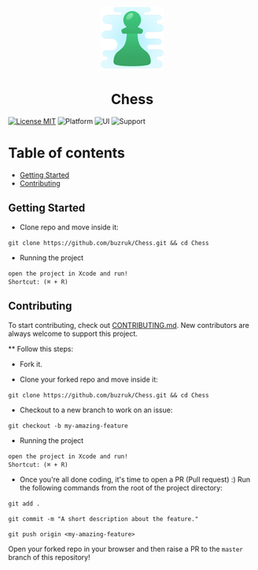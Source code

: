 <p align="center">
  <img src="https://github.com/buzruk/Chess/blob/master/Chess/Resources/Assets.xcassets/LaunchIcon.imageset/LaunchIcon.png" height="128">
  <h1 align="center">Chess</h1>
</p>

[![License MIT](https://img.shields.io/badge/license-MIT-blue.svg)](LICENSE)
![Platform](https://img.shields.io/badge/platform-iOS-blue?style=flat)
![UI](https://img.shields.io/badge/UI-UIKit-blue?style=flat)
![Support](https://img.shields.io/badge/support-iOS_12.0-blue?style=flat)


# Table of contents
* [Getting Started](#getting-started)
* [Contributing](#contributing)


## Getting Started
* Clone repo and move inside it:

`git clone https://github.com/buzruk/Chess.git && cd Chess`

* Running the project

`open the project in Xcode and run!`
<br/>
`Shortcut: (⌘ + R)`


## Contributing
To start contributing, check out [CONTRIBUTING.md](https://github.com/IEEE-VIT/ToDo-iOS/blob/master/contributing.md). New contributors are always welcome to support this project.

** Follow this steps:

* Fork it.

* Clone your forked repo and move inside it:

`git clone https://github.com/buzruk/Chess.git && cd Chess`

* Checkout to a new branch to work on an issue:

`git checkout -b my-amazing-feature`

* Running the project

`open the project in Xcode and run!`
<br/>
`Shortcut: (⌘ + R)`

* Once you're all done coding, it's time to open a PR (Pull request) :)
Run the following commands from the root of the project directory:

`git add .`

`git commit -m "A short description about the feature."`

`git push origin <my-amazing-feature>`

Open your forked repo in your browser and then raise a PR to the `master` branch of this repository!